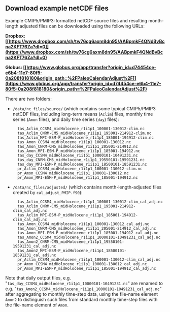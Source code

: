 ## Download example netCDF files ##

Example CMIP5/PMIP3-formatted netCDF source files and resulting month-length adjusted files can be downloaded using the following URLs:

**Dropbox:  [[https://www.dropbox.com/sh/tw76cg6axm8dn95/AABpmkF4QNdBvBcna2KFT76Za?dl=0]](https://www.dropbox.com/sh/tw76cg6axm8dn95/AABpmkF4QNdBvBcna2KFT76Za?dl=0)**

**Globus:  [[https://www.globus.org/app/transfer?origin_id=d74454ce-e6b4-11e7-80f5-0a208f818180&origin_path=%2FPaleoCalendarAdjust%2F]](https://www.globus.org/app/transfer?origin_id=d74454ce-e6b4-11e7-80f5-0a208f818180&origin_path=%2FPaleoCalendarAdjust%2F)**


There are two folders:  

- `/data/nc_files/source/` (which contains some typical CMIP5/PMIP3 netCDF files, including long-term means (`Aclim`) files, monthly time series (`Amon` files), and daily time series (`day`) files):
	
		tas_Aclim_CCSM4_midHolocene_r1i1p1_100001-130012-clim.nc 
		tas_Aclim_CNRM-CM5_midHolocene_r1i1p1_195001-214912-clim.nc 
		tas_Aclim_MPI-ESM-P_midHolocene_r1i1p1_185001-194912-clim.nc
		tas_Amon_CCSM4_midHolocene_r1i1p1_100001-130012.nc
		tas_Amon_CNRM-CM5_midHolocene_r1i1p1_205001-214912.nc
		tas_Amon_MPI-ESM-P_midHolocene_r1i1p1_185001-194912.nc
		tas_day_CCSM4_midHolocene_r1i1p1_10000101-10491231.nc
		tas_day_CNRM-CM5_midHolocene_r1i1p1_19550101-19591231.nc 
		tas_day_MPI-ESM-P_midHolocene_r1i1p1_18500101-18591231.nc 
		pr_Aclim_CCSM4_midHolocene_r1i1p1_100001-130012-clim.nc 
		pr_Amon_CCSM4_midHolocene_r1i1p1_100001-130012.nc
		pr_Amon_MPI-ESM-P_midHolocene_r1i1p1_185001-194912.nc 

- `/data/nc_files/adjusted/` (which contains month-length-adjusted files created by `cal_adjust_PMIP.f90`):

		tas_Aclim_CCSM4_midHolocene_r1i1p1_100001-130012-clim_cal_adj.nc
		tas_Aclim_CNRM-CM5_midHolocene_r1i1p1_195001-214912-clim_cal_adj.nc
		tas_Aclim_MPI-ESM-P_midHolocene_r1i1p1_185001-194912-clim_cal_adj.nc
		tas_Amon_CCSM4_midHolocene_r1i1p1_100001-130012_cal_adj.nc
		tas_Amon_CNRM-CM5_midHolocene_r1i1p1_205001-214912_cal_adj.nc
		tas_Amon_MPI-ESM-P_midHolocene_r1i1p1_185001-194912_cal_adj.nc
		tas_Amon2_CCSM4_midHolocene_r1i1p1_10000101-10491231_cal_adj.nc
		tas_Amon2_CNRM-CM5_midHolocene_r1i1p1_19550101-19591231_cal_adj.nc
		tas_Amon2_MPI-ESM-P_midHolocene_r1i1p1_18500101-18591231_cal_adj.nc
		pr_Aclim_CCSM4_midHolocene_r1i1p1_100001-130012-clim_cal_adj.nc
		pr_Amon_CCSM4_midHolocene_r1i1p1_100001-130012_cal_adj.nc
		pr_Amon_MPI-ESM-P_midHolocene_r1i1p1_185001-194912_cal_adj.nc

Note that daily output files, e.g. "`tas_day_CCSM4_midHolocene_r1i1p1_10000101-10491231.nc`" are renamed to e.g. "`tas_Amon2_CCSM4_midHolocene_r1i1p1_10000101-10491231_cal_adj.nc`" after aggregating to monthly time-step data, using the file-name element `Amon2` to distinguish such files from standard monthly time-step files with the file-name element of `Amon`.


